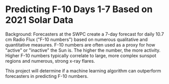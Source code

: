 # Predicting F-10 Days 1-7 Based on 2021 Solar Data

Background: Forecasters at the SWPC create a 7-day forecast for daily 10.7 cm Radio Flux ("F-10 numbers") based on numerous qualitative and quantitative measures. F-10 numbers are often used as a proxy for how "active" or "inactive" the Sun is. The higher the number, the more activity. Higher F-10 numbers typically correlate to large, more complex sunspot regions and numerous, strong x-ray flares.

This project will determine if a machine learning algorithm can outperform forecasters in predicting F-10 numbers.
